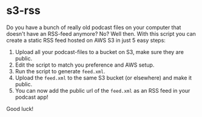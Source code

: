# s3-rss

Do you have a bunch of really old podcast files on your computer that doesn't have an RSS-feed anymore? No? Well then. With this script you can create a static RSS feed hosted on AWS S3 in just 5 easy steps:

1. Upload all your podcast-files to a bucket on S3, make sure they are public.
2. Edit the script to match you preference and AWS setup.
3. Run the script to generate `feed.xml`.
4. Upload the `feed.xml` to the same S3 bucket (or elsewhere) and make it public.
5. You can now add the public url of the `feed.xml` as an RSS feed in your podcast app!

Good luck!